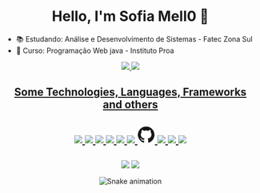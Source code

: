 ### <h1 align="center"> Hello, I'm Sofia Mell0 👋

- 📚 Estudando: Análise e Desenvolvimento de Sistemas - Fatec Zona Sul
- 🔭 Curso: Programação Web java - Instituto Proa 

<div align="center">
  <a href="https://github.com/sofiamell0">
  <img height="180em" src="https://github-readme-stats.vercel.app/api?username=sofiamell0&show_icons=true&theme=midnight-purple&include_all_commits=true&count_private=true"/>
  <img height="180em" src="https://github-readme-stats.vercel.app/api/top-langs/?username=sofiamell0&layout=compact&langs_count=7&theme=midnight-purple"/>
</div>

##

<h2 align="center">Some Technologies, Languages, Frameworks and others<h2/>
<div align="center" >
      <img src="https://img.icons8.com/color/48/000000/figma--v1.png"/>
      <img src="https://img.icons8.com/color/48/000000/html-5--v1.png"/>
      <img src="https://img.icons8.com/color/48/000000/css3.png"/>
      <img src="https://img.icons8.com/color/48/000000/javascript--v1.png"/>
      <img src="https://img.icons8.com/color/48/000000/bootstrap.png"/>
      <img src="https://img.icons8.com/color/48/000000/git.png"/>
      <img height="35em" src="https://github.com/CR10L02k/imagens/blob/main/icons/github/github-original.svg"/>
      <img src="https://img.icons8.com/ultraviolet/45/000000/react--v1.png"/>
      <img src="https://img.icons8.com/color/48/000000/mysql-logo.png"/>
      <img src="https://img.icons8.com/color/48/000000/java.png"/>
  </div>
  
  ##
 
<div align="center">
<a href="https://www.linkedin.com/in/sofiamello/" target="_blank"><img src="https://img.shields.io/badge/-LinkedIn-%230077B5?style=for-the-badge&logo=linkedin&logoColor=white" target="_blank"></a>  
 <a href = "mailto:sofiademello372@gmail.com"><img src="https://img.shields.io/badge/Gmail-D14836?style=for-the-badge&logo=gmail&logoColor=white" target="_blank"></a>
 <div/>
  
  ![Snake animation](https://github.com/sofiamell0/sofiamell0/blob/output/github-contribution-grid-snake.svg)
